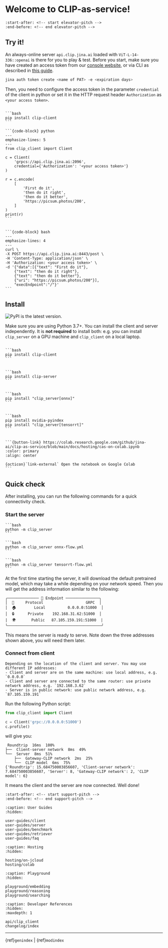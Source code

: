 # Welcome to CLIP-as-service!

```{include} ../README.md
:start-after: <!-- start elevator-pitch -->
:end-before: <!-- end elevator-pitch -->
```

## Try it!

An always-online server `api.clip.jina.ai` loaded with `ViT-L-14-336::openai` is there for you to play & test.
Before you start, make sure you have created an access token from our [console website](https://console.clip.jina.ai/get_started), 
or via CLI as described in [this guide](https://github.com/jina-ai/jina-hubble-sdk#create-a-new-pat).

```bash 
jina auth token create <name of PAT> -e <expiration days>
```

Then, you need to configure the access token in the parameter `credential` of the client in python or set it in the HTTP request header `Authorization` as `<your access token>`.

````{tab} via gRPC ⚡⚡

```bash
pip install clip-client
```

```{code-block} python
---
emphasize-lines: 5
---
from clip_client import Client

c = Client(
    'grpcs://api.clip.jina.ai:2096', 
    credential={'Authorization': '<your access token>'}
)

r = c.encode(
    [
        'First do it',
        'then do it right',
        'then do it better',
        'https://picsum.photos/200',
    ]
)
print(r)
```

````

````{tab} via HTTPS 🔐

```{code-block} bash
---
emphasize-lines: 4
---
curl \
-X POST https://api.clip.jina.ai:8443/post \
-H 'Content-Type: application/json' \
-H 'Authorization: <your access token>' \
-d '{"data":[{"text": "First do it"}, 
    {"text": "then do it right"}, 
    {"text": "then do it better"}, 
    {"uri": "https://picsum.photos/200"}], 
    "execEndpoint":"/"}'
```

````

## Install

![PyPI](https://img.shields.io/pypi/v/clip_client?color=%23ffffff&label=%20) is the latest version.

Make sure you are using Python 3.7+. You can install the client and server independently. It is **not required** to install both: e.g. you can install `clip_server` on a GPU machine and `clip_client` on a local laptop.

````{tab} Client

```bash
pip install clip-client
```

````

````{tab} Server (PyTorch)

```bash
pip install clip-server
```
````

````{tab} Server (ONNX)

```bash
pip install "clip_server[onnx]"
```

````


````{tab} Server (TensorRT)

```bash
pip install nvidia-pyindex 
pip install "clip_server[tensorrt]"
```
````

````{tab} Server on Google Colab

```{button-link} https://colab.research.google.com/github/jina-ai/clip-as-service/blob/main/docs/hosting/cas-on-colab.ipynb
:color: primary
:align: center

{octicon}`link-external` Open the notebook on Google Colab 
```

````


## Quick check

After installing, you can run the following commands for a quick connectivity check.

### Start the server

````{tab} Start PyTorch Server 
```bash
python -m clip_server
```
````

````{tab} Start ONNX Server 
```bash
python -m clip_server onnx-flow.yml
```
````

````{tab} Start TensorRT Server 
```bash
python -m clip_server tensorrt-flow.yml
```
````

At the first time starting the server, it will download the default pretrained model, which may take a while depending on your network speed. Then you will get the address information similar to the following: 

```text
╭────────────── 🔗 Endpoint ───────────────╮
│  🔗     Protocol                   GRPC  │
│  🏠        Local          0.0.0.0:51000  │
│  🔒      Private    192.168.31.62:51000  │
|  🌍       Public   87.105.159.191:51000  |
╰──────────────────────────────────────────╯  
```

This means the server is ready to serve. Note down the three addresses shown above, you will need them later.

### Connect from client

```{tip}
Depending on the location of the client and server. You may use different IP addresses:
- Client and server are on the same machine: use local address, e.g. `0.0.0.0`
- Client and server are connected to the same router: use private network address, e.g. `192.168.3.62`
- Server is in public network: use public network address, e.g. `87.105.159.191`
```

Run the following Python script:

```python
from clip_client import Client

c = Client('grpc://0.0.0.0:51000')
c.profile()
```

will give you:

```text
 Roundtrip  16ms  100%
├──  Client-server network  8ms  49%
└──  Server  8ms  51%
    ├──  Gateway-CLIP network  2ms  25%
    └──  CLIP model  6ms  75%
{'Roundtrip': 15.684750003856607, 'Client-server network': 7.684750003856607, 'Server': 8, 'Gateway-CLIP network': 2, 'CLIP model': 6}
```

It means the client and the server are now connected. Well done!


```{include} ../README.md
:start-after: <!-- start support-pitch -->
:end-before: <!-- end support-pitch -->
```


```{toctree}
:caption: User Guides
:hidden:

user-guides/client
user-guides/server
user-guides/benchmark
user-guides/retriever
user-guides/faq
```

```{toctree}
:caption: Hosting
:hidden:

hosting/on-jcloud
hosting/colab
```

```{toctree}
:caption: Playground
:hidden:

playground/embedding
playground/reasoning
playground/searching
```


```{toctree}
:caption: Developer References
:hidden:
:maxdepth: 1

api/clip_client
changelog/index
```


---
{ref}`genindex` | {ref}`modindex`

